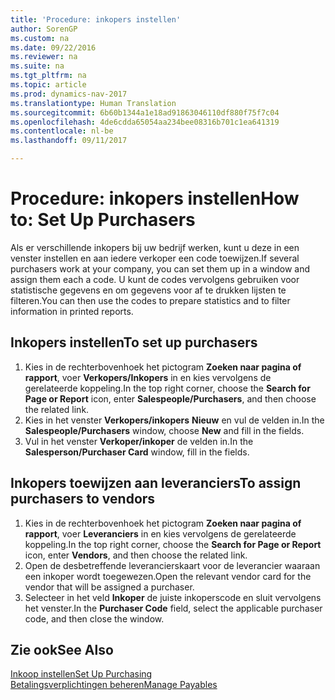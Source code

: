 ```yaml
---
title: 'Procedure: inkopers instellen'
author: SorenGP
ms.custom: na
ms.date: 09/22/2016
ms.reviewer: na
ms.suite: na
ms.tgt_pltfrm: na
ms.topic: article
ms.prod: dynamics-nav-2017
ms.translationtype: Human Translation
ms.sourcegitcommit: 6b60b1344a1e18ad91863046110df880f75f7c04
ms.openlocfilehash: 4de6cdda65054aa234bee08316b701c1ea641319
ms.contentlocale: nl-be
ms.lasthandoff: 09/11/2017

---
```


# <a name="how-to-set-up-purchasers"></a><span data-ttu-id="50e34-102">Procedure: inkopers instellen</span><span class="sxs-lookup"><span data-stu-id="50e34-102">How to: Set Up Purchasers</span></span>
<span data-ttu-id="50e34-103">Als er verschillende inkopers bij uw bedrijf werken, kunt u deze in een venster instellen en aan iedere verkoper een code toewijzen.</span><span class="sxs-lookup"><span data-stu-id="50e34-103">If several purchasers work at your company, you can set them up in a window and assign them each a code.</span></span> <span data-ttu-id="50e34-104">U kunt de codes vervolgens gebruiken voor statistische gegevens en om gegevens voor af te drukken lijsten te filteren.</span><span class="sxs-lookup"><span data-stu-id="50e34-104">You can then use the codes to prepare statistics and to filter information in printed reports.</span></span>

## <a name="to-set-up-purchasers"></a><span data-ttu-id="50e34-105">Inkopers instellen</span><span class="sxs-lookup"><span data-stu-id="50e34-105">To set up purchasers</span></span>
1. <span data-ttu-id="50e34-106">Kies in de rechterbovenhoek het pictogram **Zoeken naar pagina of rapport**, voer **Verkopers/Inkopers** in en kies vervolgens de gerelateerde koppeling.</span><span class="sxs-lookup"><span data-stu-id="50e34-106">In the top right corner, choose the **Search for Page or Report** icon, enter **Salespeople/Purchasers**, and then choose the related link.</span></span>
2. <span data-ttu-id="50e34-107">Kies in het venster **Verkopers/inkopers** **Nieuw** en vul de velden in.</span><span class="sxs-lookup"><span data-stu-id="50e34-107">In the **Salespeople/Purchasers** window, choose **New** and fill in the fields.</span></span>
3. <span data-ttu-id="50e34-108">Vul in het venster **Verkoper/inkoper** de velden in.</span><span class="sxs-lookup"><span data-stu-id="50e34-108">In the **Salesperson/Purchaser Card** window, fill in the fields.</span></span>

## <a name="to-assign-purchasers-to-vendors"></a><span data-ttu-id="50e34-109">Inkopers toewijzen aan leveranciers</span><span class="sxs-lookup"><span data-stu-id="50e34-109">To assign purchasers to vendors</span></span>
1. <span data-ttu-id="50e34-110">Kies in de rechterbovenhoek het pictogram **Zoeken naar pagina of rapport**, voer **Leveranciers** in en kies vervolgens de gerelateerde koppeling.</span><span class="sxs-lookup"><span data-stu-id="50e34-110">In the top right corner, choose the **Search for Page or Report** icon, enter **Vendors**, and then choose the related link.</span></span>
2. <span data-ttu-id="50e34-111">Open de desbetreffende leverancierskaart voor de leverancier waaraan een inkoper wordt toegewezen.</span><span class="sxs-lookup"><span data-stu-id="50e34-111">Open the relevant vendor card for the vendor that will be assigned a purchaser.</span></span>
3. <span data-ttu-id="50e34-112">Selecteer in het veld **Inkoper** de juiste inkoperscode en sluit vervolgens het venster.</span><span class="sxs-lookup"><span data-stu-id="50e34-112">In the **Purchaser Code** field, select the applicable purchaser code, and then close the window.</span></span>

## <a name="see-also"></a><span data-ttu-id="50e34-113">Zie ook</span><span class="sxs-lookup"><span data-stu-id="50e34-113">See Also</span></span>
[<span data-ttu-id="50e34-114">Inkoop instellen</span><span class="sxs-lookup"><span data-stu-id="50e34-114">Set Up Purchasing</span></span>](purchasing-setup-purchasing.md)  
[<span data-ttu-id="50e34-115">Betalingsverplichtingen beheren</span><span class="sxs-lookup"><span data-stu-id="50e34-115">Manage Payables</span></span>](payables-manage-payables.md)

